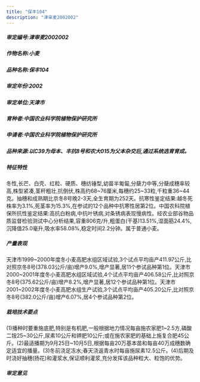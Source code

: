 ```yaml
---
title: "保丰104"
description: "津审麦2002002"
---
```

##### 审定编号:津审麦2002002

##### 作物名称:小麦

##### 品种名称:保丰104

##### 审定年份:2002

##### 审定单位:天津市

##### 育种者:中国农业科学院植物保护研究所

##### 申请者:中国农业科学院植物保护研究所

##### 品种来源:以C39为母本、丰抗8号和农大015为父本杂交后,通过系统选育育成。

##### 特征特性
冬性,长芒、白壳、红粒、硬质、穗纺锤型,幼苗半匍匐,分蘖力中等,分蘖成穗率较高,株型紧凑,茎秆粗壮,抗倒伏,株高约68~76厘米,每穗约25~33粒,千粒重36~44克。抽穗和成熟期比京冬8号晚2-3天,全生育期为252天。抗寒性鉴定结果:越冬死株率为3.1%,死茎率为15.3%,在参试的12个品种中抗寒性居第2位。中国农科院植保所抗性鉴定结果:高抗白粉病,中抗叶锈病,对条锈病表现慢病性。经农业部谷物品质监督检验测试中心分析结果,容重806克/升,粗蛋白(干基)13.51%,湿面筋24.4%,沉降值25.0毫升,吸水率58.08%,稳定时间2.2分钟。属于普通小麦。

##### 产量表现
天津市1999~2000年度冬小麦高肥水组区域试验,3个试点平均亩产411.97公斤,比对照京冬8号(378.03公斤/亩)增产9.0%,增产显著,居11个参试品种第1位。天津市2000~2001年度冬小麦高肥水组区域试验,4个试点平均亩产406.58公斤,比对照京冬8号(375.62公斤/亩)增产8.2%,增产显著,居12个参试品种第1位。天津市2001~2002年度冬小麦高肥水组生产试验,3个试点平均亩产405.20公斤,比对照京冬8号(382.0公斤/亩)增产6.07%,居4个参试品种第2位。

##### 栽培技术要点
(1)播种时要重施底肥,特别是有机肥,一般根据地力情况每亩施农家肥1~2.5方,磷酸二铵25~30公斤,尿素10公斤和钾肥10公斤;或在施农家肥的基础上施复合肥45公斤。(2)最适播期为9月25日~10月5日,根据每亩20万基本苗和每亩40万成穗数确定适宜的播量。(3)冬前浇足冻水;春天浇返青水时每亩施尿素12.5公斤。(4)后期及时浇好抽穗(扬花)和灌浆水,保证顺利灌浆,充分发挥该品种粒大、粒饱的优势。

##### 审定意见

